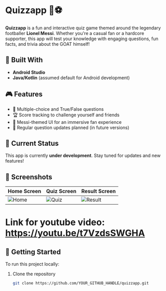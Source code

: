 # Quizzapp 🐐⚽

**Quizzapp** is a fun and interactive quiz game themed around the legendary footballer **Lionel Messi**. Whether you're a casual fan or a hardcore supporter, this app will test your knowledge with engaging questions, fun facts, and trivia about the GOAT himself!

## 📱 Built With
- **Android Studio**
- **Java/Kotlin** (assumed default for Android development)

## 🎮 Features

- 🧠 Multiple-choice and True/False questions  
- 🏆 Score tracking to challenge yourself and friends  
- 🎨 Messi-themed UI for an immersive fan experience  
- 🔄 Regular question updates planned (in future versions)  

## 🚧 Current Status

This app is currently **under development**. Stay tuned for updates and new features!

## 📸 Screenshots

| Home Screen | Quiz Screen | Result Screen |
|-------------|-------------|---------------|
| ![Home](screenshots/home.png) | ![Quiz](screenshots/quiz.png) | ![Result](screenshots/result.png) |

# Link for youtube video: https://youtu.be/t7VzdsSWGHA


## 🚀 Getting Started

To run this project locally:

1. Clone the repository  
   ```bash
   git clone https://github.com/YOUR_GITHUB_HANDLE/quizzapp.git

   
